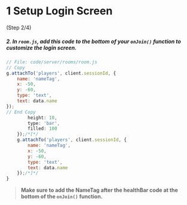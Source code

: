 # 1 Setup Login Screen
 (Step 2/4)

##### 2. In `room.js`, add this code to the bottom of your `onJoin()` function to customize the login screen.

``` javascript
// File: code/server/rooms/room.js
// Copy
g.attachTo('players', client.sessionId, {  
	name: 'nameTag',
	x: -50,
	y: -60,
	type: 'text',
	text: data.name
});
// End Copy
		height: 10,
		type: 'bar',
		filled: 100
	});/*[*/
	g.attachTo('players', client.sessionId, {  
		name: 'nameTag',
		x: -50,
		y: -60,
		type: 'text',
		text: data.name
	});/*]*/
}

```
> **Make sure to add the NameTag after the healthBar code at the bottom of the `onJoin()` function.**